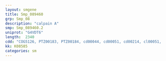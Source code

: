 ```yaml
---
layout: smgene
title: Smp_089460
grp: Smp_08
description: "calpain A"
smp: Smp_089460.2
uniprot: "G4VDT6"
length:  2340
cdd: "COG5126, PTZ00183, PTZ00184, cd00044, cd00051, cd00214, cl00051, cl00165, cl08302, cl20712, pfam00648, pfam01067, pfam13405, pfam13499, pfam13833, pfam14794, smart00230, smart00720"
kk: K08585
categories: sm
---
```


